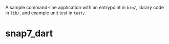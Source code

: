 A sample command-line application with an entrypoint in `bin/`, library code
in `lib/`, and example unit test in `test/`.
# snap7_dart
